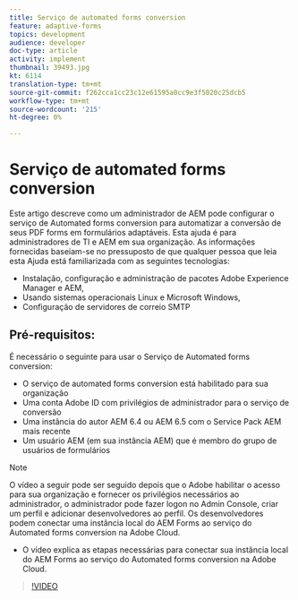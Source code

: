 ```yaml
---
title: Serviço de automated forms conversion
feature: adaptive-forms
topics: development
audience: developer
doc-type: article
activity: implement
thumbnail: 39493.jpg
kt: 6114
translation-type: tm+mt
source-git-commit: f262cca1cc23c12e61595a0cc9e3f5020c25dcb5
workflow-type: tm+mt
source-wordcount: '215'
ht-degree: 0%

---
```


# Serviço de automated forms conversion

Este artigo descreve como um administrador de AEM pode configurar o serviço de Automated forms conversion para automatizar a conversão de seus PDF forms em formulários adaptáveis. Esta ajuda é para administradores de TI e AEM em sua organização. As informações fornecidas baseiam-se no pressuposto de que qualquer pessoa que leia esta Ajuda está familiarizada com as seguintes tecnologias:

* Instalação, configuração e administração de pacotes Adobe Experience Manager e AEM,
* Usando sistemas operacionais Linux e Microsoft Windows,
* Configuração de servidores de correio SMTP

## Pré-requisitos:

É necessário o seguinte para usar o Serviço de Automated forms conversion:

* O serviço de automated forms conversion está habilitado para sua organização
* Uma conta Adobe ID com privilégios de administrador para o serviço de conversão
* Uma instância do autor AEM 6.4 ou AEM 6.5 com o Service Pack AEM mais recente
* Um usuário AEM (em sua instância AEM) que é membro do grupo de usuários de formulários

>[!NOTE]
>O vídeo a seguir pode ser seguido depois que o Adobe habilitar o acesso para sua organização e fornecer os privilégios necessários ao administrador, o administrador pode fazer logon no Admin Console, criar um perfil e adicionar desenvolvedores ao perfil. Os desenvolvedores podem conectar uma instância local do AEM Forms ao serviço do Automated forms conversion na Adobe Cloud.

* O vídeo explica as etapas necessárias para conectar sua instância local do AEM Forms ao serviço do Automated forms conversion na Adobe Cloud.

>[!VIDEO](https://video.tv.adobe.com/v/39493/?quality=9&learn=on)

